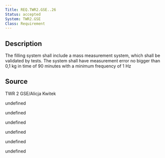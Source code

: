 ```yaml
---
Title: REQ.TWR2.GSE..26
Status: accepted
System: TWR2.GSE
Class: Requirement
---
```


## Description

The filling system shall include a mass measurement system, which shall be validated by tests. The system shall have measurement error no bigger than 0,1 kg in time of 90 minutes with a minimum frequency of 1 Hz

## Source

TWR 2 GSE/Alicja Kwitek


undefined

undefined

undefined

undefined

undefined

undefined